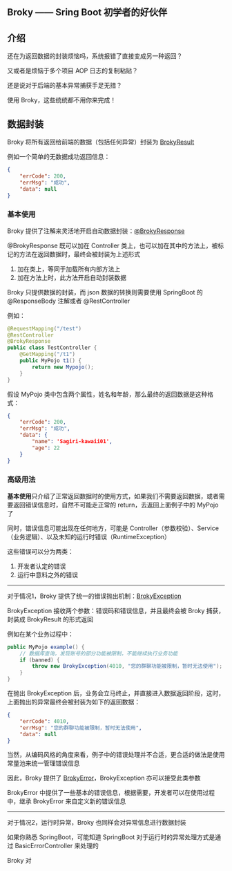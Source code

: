 ## Broky —— Sring Boot 初学者的好伙伴

## 介绍

还在为返回数据的封装烦恼吗，系统报错了直接变成另一种返回？

又或者是烦恼于多个项目 AOP 日志的复制粘贴？

还是说对于后端的基本异常捕获手足无措？

使用 Broky，这些统统都不用你来完成！

## 数据封装

Broky 将所有返回给前端的数据（包括任何异常）封装为 [BrokyResult](https://github.com/Sagiri-kawaii01/broky/blob/master/broky-core/src/main/java/cn/cimoc/broky/core/BrokyResult.java)

例如一个简单的无数据成功返回信息：

```json
{
    "errCode": 200,
    "errMsg": "成功",
    "data": null
}
```

### 基本使用

Broky 提供了注解来灵活地开启自动数据封装：[@BrokyResponse](https://github.com/Sagiri-kawaii01/broky/blob/master/broky-core/src/main/java/cn/cimoc/broky/core/BrokyResponse.java)

@BrokyResponse 既可以加在 Controller 类上，也可以加在其中的方法上，被标记的方法在返回数据时，最终会被封装为上述形式

1. 加在类上，等同于加载所有内部方法上
2. 加在方法上时，此方法开启自动封装数据

Broky 只提供数据的封装，而 json 数据的转换则需要使用 SpringBoot 的 @ResponseBody 注解或者 @RestController

例如：

```java
@RequestMapping("/test")
@RestController
@BrokyResponse
public class TestController {
    @GetMapping("/t1")
    public MyPojo t1() {
        return new Mypojo();
    }
}
```

假设 MyPojo 类中包含两个属性，姓名和年龄，那么最终的返回数据是这种格式：

```json
{
    "errCode": 200,
    "errMsg": "成功",
    "data": {
        "name": 'Sagiri-kawaii01',
        "age": 22
    }
}
```



### 高级用法

**基本使用**只介绍了正常返回数据时的使用方式，如果我们不需要返回数据，或者需要返回错误信息时，自然不可能走正常的 return，去返回上面例子中的 MyPojo 了

同时，错误信息可能出现在任何地方，可能是 Controller（参数校验）、Service（业务逻辑）、以及未知的运行时错误（RuntimeException） 

这些错误可以分为两类：

1. 开发者认定的错误
2. 运行中意料之外的错误

---

对于情况1，Broky 提供了统一的错误抛出机制：[BrokyException](https://github.com/Sagiri-kawaii01/broky/blob/master/broky-core/src/main/java/cn/cimoc/broky/core/BrokyException.java)

BrokyException 接收两个参数：错误码和错误信息，并且最终会被 Broky 捕获，封装成 BrokyResult 的形式返回

例如在某个业务过程中：

```java
public MyPojo example() {
    // 数据库查询，发现账号的部分功能被限制，不能继续执行业务功能
    if (banned) {
        throw new BrokyException(4010, "您的群聊功能被限制，暂时无法使用");
    }
}
```

在抛出 BrokyException 后，业务会立马终止，并直接进入数据返回阶段，这时，上面抛出的异常最终会被封装为如下的返回数据：

```json
{
    "errCode": 4010,
    "errMsg": "您的群聊功能被限制，暂时无法使用",
    "data": null
}
```

当然，从编码风格的角度来看，例子中的错误处理并不合适，更合适的做法是使用常量池来统一管理错误信息

因此，Broky 提供了 [BrokyError](https://github.com/Sagiri-kawaii01/broky/blob/master/broky-core/src/main/java/cn/cimoc/broky/core/BrokyError.java)，BrokyException 亦可以接受此类参数

BrokyError 中提供了一些基本的错误信息，根据需要，开发者可以在使用过程中，继承 BrokyError 来自定义新的错误信息

---

对于情况2，运行时异常，Broky 也同样会对异常信息进行数据封装

如果你熟悉 SpringBoot，可能知道 SpringBoot 对于运行时的异常处理方式是通过 BasicErrorController 来处理的

Broky 对

